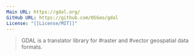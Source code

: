 ```yaml
---
Main URL: https://gdal.org/
GitHub URL: https://github.com/OSGeo/gdal
License: "[[License/MIT]]"
---
```

> GDAL is a translator library for #raster and #vector geospatial data formats.




